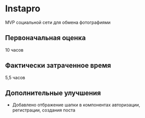 # Instapro

MVP социальной сети для обмена фотографиями

## Первоначальная оценка

10 часов

## Фактически затраченное время

5,5 часов

## Дополнительные улучшения
- Добавлено отбражение шапки в компонентах авторизации, регистрации, создания поста